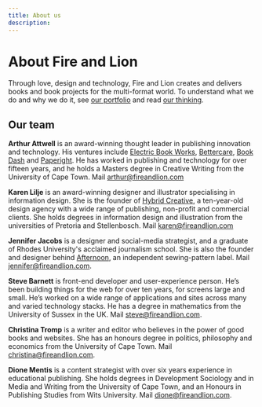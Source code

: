 ```yaml
---
title: About us
description: 
---
```


# About Fire and Lion

Through love, design and technology, Fire and Lion creates and delivers books and book projects for the multi-format world. To understand what we do and why we do it, see [our portfolio]({{site.baseurl}}/portfolio) and read [our thinking]({{site.baseurl}}/thinking).

## Our team

**Arthur Attwell** is an award-winning thought leader in publishing innovation and technology. His ventures include [Electric Book Works](http://electricbookworks.com), [Bettercare](http://bettercare.co.za), [Book Dash](http://bookdash.org) and [Paperight](http://paperight.com). He has worked in publishing and technology for over fifteen years, and he holds a Masters degree in Creative Writing from the University of Cape Town. Mail [arthur@fireandlion.com](mailto:arthur@fireandlion.com)

**Karen Lilje** is an award-winning designer and illustrator specialising in information design. She is the founder of [Hybrid Creative](http://hybridcreative.co.za), a ten-year-old design agency with a wide range of publishing, non-profit and commercial clients. She holds degrees in information design and illustration from the universities of Pretoria and Stellenbosch. Mail [karen@fireandlion.com](mailto:karen@fireandlion.com)

**Jennifer Jacobs** is a designer and social-media strategist, and a graduate of Rhodes University's acclaimed journalism school. She is also the founder and designer behind [Afternoon](https://afternoon.co.za/), an independent sewing-pattern label. Mail [jennifer@fireandlion.com](mailto:jennifer@fireandlion.com).

**Steve Barnett** is front-end developer and user-experience person. He’s been building things for the web for over ten years, for screens large and small. He’s worked on a wide range of applications and sites across many and varied technology stacks. He has a degree in mathematics from the University of Sussex in the UK. Mail [steve@fireandlion.com](mailto:steve@fireandlion.com).

**Christina Tromp** is a writer and editor who believes in the power of good books and websites. She has an honours degree in politics, philosophy and economics from the University of Cape Town. Mail [christina@fireandlion.com](mailto:christina@fireandlion.com).

**Dione Mentis** is a content strategist with over six years experience in educational publishing. She holds degrees in Development Sociology and in Media and Writing from the University of Cape Town, and an Honours in Publishing Studies from Wits University. Mail [dione@fireandlion.com](mailto:dione@fireandlion.com).
